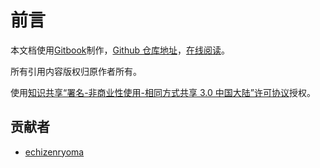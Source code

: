 # 前言

本文档使用[Gitbook](https://github.com/GitbookIO/gitbook)制作，[Github 仓库地址](https://github.com/echizenryoma/interview)，[在线阅读](https://interview.zhanglei.me)。

所有引用内容版权归原作者所有。

使用[知识共享“署名-非商业性使用-相同方式共享 3.0 中国大陆”许可协议](https://creativecommons.org/licenses/by-nc-sa/3.0/cn/)授权。

## 贡献者

* [echizenryoma](https://github.com/echizenryoma)
